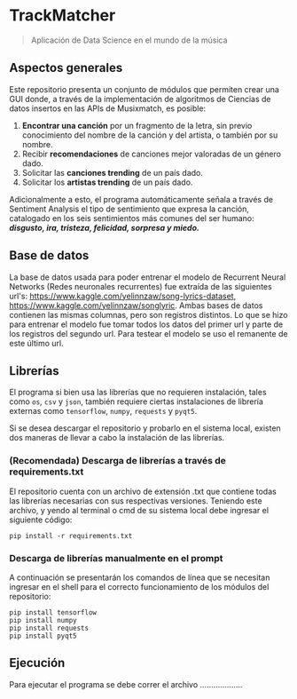 # TrackMatcher
> Aplicación de Data Science en el mundo de la música

## Aspectos generales
Este repositorio presenta un conjunto de módulos que permiten crear una GUI donde, a través de la implementación de algoritmos de Ciencias de datos insertos en las APIs de Musixmatch, es posible:

1. **Encontrar una canción** por un fragmento de la letra, sin previo conocimiento del nombre de la canción y del artista, o también por su nombre.
2. Recibir **recomendaciones** de canciones mejor valoradas de un género dado.
3. Solicitar las **canciones trending** de un país dado.
4. Solicitar los **artistas trending** de un país dado.

Adicionalmente a esto, el programa automáticamente señala a través de Sentiment Analysis el tipo de sentimiento que expresa la canción, catalogado en los seis sentimientos más comunes del ser humano: ***disgusto, ira, tristeza, felicidad, sorpresa y miedo.***

## Base de datos
La base de datos usada para poder entrenar el modelo de Recurrent Neural Networks (Redes neuronales recurrentes) fue extraída de las siguientes url's: https://www.kaggle.com/yelinnzaw/song-lyrics-dataset, https://www.kaggle.com/yelinnzaw/songlyric. Ambas bases de datos contienen las mismas columnas, pero son registros distintos. Lo que se hizo para entrenar el modelo fue tomar todos los datos del primer url y parte de los registros del segundo url. Para testear el modelo se uso el remanente de este último url.

## Librerías
El programa si bien usa las librerías que no requieren instalación, tales como ```os```, ```csv``` y ```json```, también requiere ciertas instalaciones de librería externas como ```tensorflow```, ```numpy```, ```requests``` y ```pyqt5```.

Si se desea descargar el repositorio y probarlo en el sistema local, existen dos maneras de llevar a cabo la instalación de las librerías.

### (Recomendada) Descarga de librerías a través de requirements.txt
El repositorio cuenta con un archivo de extensión .txt que contiene todas las librerías necesarias con sus respectivas versiones. Teniendo este archivo, y yendo al terminal o cmd de su sistema local debe ingresar el siguiente código:

```shell
pip install -r requirements.txt
```

### Descarga de librerías manualmente en el prompt
A continuación se presentarán los comandos de línea que se necesitan ingresar en el shell para el correcto funcionamiento de los módulos del repositorio:

```shell
pip install tensorflow
pip install numpy
pip install requests
pip install pyqt5
```

## Ejecución
Para ejecutar el programa se debe correr el archivo ...................
